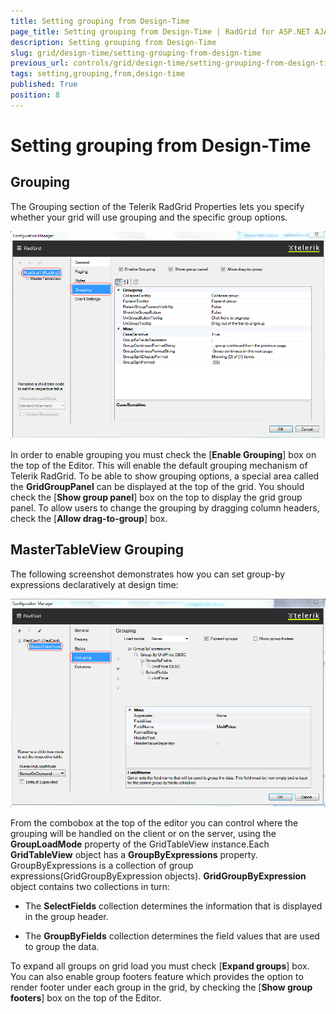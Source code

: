```yaml
---
title: Setting grouping from Design-Time
page_title: Setting grouping from Design-Time | RadGrid for ASP.NET AJAX Documentation
description: Setting grouping from Design-Time
slug: grid/design-time/setting-grouping-from-design-time
previous_url: controls/grid/design-time/setting-grouping-from-design-time
tags: setting,grouping,from,design-time
published: True
position: 8
---
```


# Setting grouping from Design-Time



## Grouping

The Grouping section of the Telerik RadGrid Properties lets you specify whether your grid will use grouping and the specific group options.

![Design-time Grouping](images/grid_setting-grouping-from-design-time1.png)

In order to enable grouping you must check the [**Enable Grouping**] box on the top of the Editor. This will enable the default grouping mechanism of Telerik RadGrid. To be able to show grouping options, a special area called the **GridGroupPanel** can be displayed at the top of the grid. You should check the [**Show group panel**] box on the top to display the grid group panel. To allow users to change the grouping by dragging column headers, check the [**Allow drag-to-group**] box.

## MasterTableView Grouping

The following screenshot demonstrates how you can set group-by expressions declaratively at design time:

![Design-time GroupByExpressions](images/grid_setting-grouping-from-design-time2.png)

From the combobox at the top of the editor you can control where the grouping will be handled on the client or on the server, using the **GroupLoadMode** property of the GridTableView instance.Each **GridTableView** object has a **GroupByExpressions** property. GroupByExpressions is a collection of group expressions(GridGroupByExpression objects). **GridGroupByExpression** object contains two collections in turn:

* The **SelectFields** collection determines the information that is displayed in the group header.

* The **GroupByFields** collection determines the field values that are used to group the data.

To expand all groups on grid load you must check [**Expand groups**] box. You can also enable group footers feature which provides the option to render footer under each group in the grid, by checking the [**Show group footers**] box on the top of the Editor.
